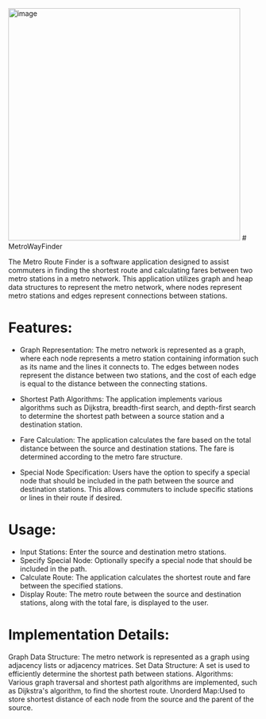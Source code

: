 <img width="467" alt="image" src="https://github.com/TusharJoon1/MetroWayFinder/assets/131438804/f233a302-90d0-41b9-9c70-52020056596e">
# MetroWayFinder

The Metro Route Finder is a software application designed to assist commuters in finding the shortest route and calculating fares between two metro stations in a metro network. This application utilizes graph and heap data structures to represent the metro network, where nodes represent metro stations and edges represent connections between stations.

# Features:

* Graph Representation: The metro network is represented as a graph, where each node represents a metro station containing information such as its name and the lines it connects to. The edges between nodes represent the distance between two stations, and the cost of each edge is equal to the distance between the connecting stations.

* Shortest Path Algorithms: The application implements various algorithms such as Dijkstra, breadth-first search, and depth-first search to determine the shortest path between a source station and a destination station.

* Fare Calculation: The application calculates the fare based on the total distance between the source and destination stations. The fare is determined according to the metro fare structure.

* Special Node Specification: Users have the option to specify a special node that should be included in the path between the source and destination stations. This allows commuters to include specific stations or lines in their route if desired.

# Usage:

* Input Stations: Enter the source and destination metro stations.
* Specify Special Node: Optionally specify a special node that should be included in the path.
* Calculate Route: The application calculates the shortest route and fare between the specified stations.
* Display Route: The metro route between the source and destination stations, along with the total fare, is displayed to the user.

# Implementation Details:

Graph Data Structure: The metro network is represented as a graph using adjacency lists or adjacency matrices.
Set Data Structure: A set is used to efficiently determine the shortest path between stations.
Algorithms: Various graph traversal and shortest path algorithms are implemented, such as Dijkstra's algorithm, to find the shortest route.
Unorderd Map:Used to store shortest distance of each node from the source and the parent of the source.

